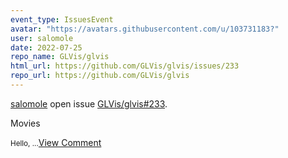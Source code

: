 ```yaml
---
event_type: IssuesEvent
avatar: "https://avatars.githubusercontent.com/u/103731183?"
user: salomole
date: 2022-07-25
repo_name: GLVis/glvis
html_url: https://github.com/GLVis/glvis/issues/233
repo_url: https://github.com/GLVis/glvis
---
```


<a href='https://github.com/salomole' target='_blank'>salomole</a> open issue <a href='https://github.com/GLVis/glvis/issues/233' target='_blank'>GLVis/glvis#233</a>.

<p>Movies</p><small>Hello,...</small><a href='https://github.com/GLVis/glvis/issues/233' target='_blank'>View Comment</a>
